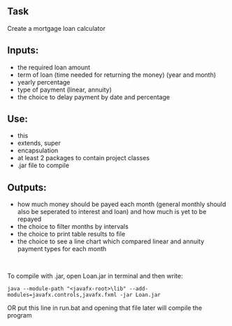 ## Task
Create a mortgage loan calculator

## Inputs:
* the required loan amount
* term of loan (time needed for returning the money) (year and month)
* yearly percentage
* type of payment (linear, annuity)
* the choice to delay payment by date and percentage

## Use:
* this
* extends, super
* encapsulation
* at least 2 packages to contain project classes
* .jar file to compile

## Outputs:
* how much money should be payed each month (general monthly should also be seperated to interest and loan) and how much is yet to be repayed
* the choice to filter months by intervals
* the choice to print table results to file
* the choice to see a line chart which compared linear and annuity payment types for each month

<br />

To compile with .jar, open Loan.jar in terminal and then write:
```
java --module-path "<javafx-root>\lib" --add-modules=javafx.controls,javafx.fxml -jar Loan.jar
```
OR put this line in run.bat and opening that file later will compile the program


[comment]: <> (C:\Program Files\Java\openjfx-17.0.2_windows-x64_bin-sdk\javafx-sdk-17.0.2\lib - my path to javafx lib)

<br />

[comment]: <> (<img src="https://user-images.githubusercontent.com/65849358/163707753-49c5e351-b37b-417a-bab8-987e448f996a.png"/>)

